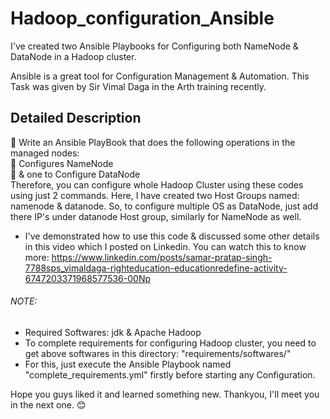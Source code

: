 # Hadoop_configuration_Ansible

I've created two Ansible Playbooks for Configuring both NameNode & DataNode in a Hadoop cluster.

Ansible is a great tool for Configuration Management & Automation. This Task was given by Sir Vimal Daga in the Arth training recently.

## Detailed Description
🔰 Write an Ansible PlayBook that does the following operations in the managed nodes:\
🔹 Configures NameNode\
🔹 & one to Configure DataNode\
Therefore, you can configure whole Hadoop Cluster using these codes using just 2 commands. Here, I have created two Host Groups named: namenode & datanode. So, to configure multiple OS as DataNode, just add there IP's under datanode Host group, similarly for NameNode as well. 

- I've demonstrated how to use this code & discussed some other details in this video which I posted on Linkedin. You can watch this to know more:
https://www.linkedin.com/posts/samar-pratap-singh-7788sps_vimaldaga-righteducation-educationredefine-activity-6747203371968577536-00Np

###### NOTE:
- Required Softwares: jdk & Apache Hadoop
- To complete requirements for configuring Hadoop cluster, you need to get above softwares in this directory: "requirements/softwares/"
- For this, just execute the Ansible Playbook named "complete_requirements.yml" firstly before starting any Configuration.

Hope you guys liked it and learned something new. Thankyou, I'll meet you in the next one. 😊
